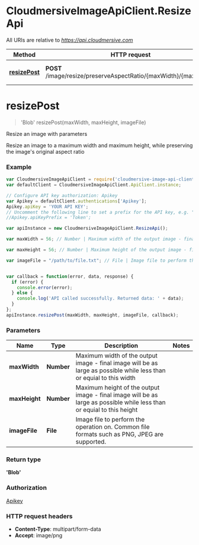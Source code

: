 # CloudmersiveImageApiClient.ResizeApi

All URIs are relative to *https://api.cloudmersive.com*

Method | HTTP request | Description
------------- | ------------- | -------------
[**resizePost**](ResizeApi.md#resizePost) | **POST** /image/resize/preserveAspectRatio/{maxWidth}/{maxHeight} | Resize an image with parameters


<a name="resizePost"></a>
# **resizePost**
> &#39;Blob&#39; resizePost(maxWidth, maxHeight, imageFile)

Resize an image with parameters

Resize an image to a maximum width and maximum height, while preserving the image&#39;s original aspect ratio

### Example
```javascript
var CloudmersiveImageApiClient = require('cloudmersive-image-api-client');
var defaultClient = CloudmersiveImageApiClient.ApiClient.instance;

// Configure API key authorization: Apikey
var Apikey = defaultClient.authentications['Apikey'];
Apikey.apiKey = 'YOUR API KEY';
// Uncomment the following line to set a prefix for the API key, e.g. "Token" (defaults to null)
//Apikey.apiKeyPrefix = 'Token';

var apiInstance = new CloudmersiveImageApiClient.ResizeApi();

var maxWidth = 56; // Number | Maximum width of the output image - final image will be as large as possible while less than or equial to this width

var maxHeight = 56; // Number | Maximum height of the output image - final image will be as large as possible while less than or equial to this height

var imageFile = "/path/to/file.txt"; // File | Image file to perform the operation on.  Common file formats such as PNG, JPEG are supported.


var callback = function(error, data, response) {
  if (error) {
    console.error(error);
  } else {
    console.log('API called successfully. Returned data: ' + data);
  }
};
apiInstance.resizePost(maxWidth, maxHeight, imageFile, callback);
```

### Parameters

Name | Type | Description  | Notes
------------- | ------------- | ------------- | -------------
 **maxWidth** | **Number**| Maximum width of the output image - final image will be as large as possible while less than or equial to this width | 
 **maxHeight** | **Number**| Maximum height of the output image - final image will be as large as possible while less than or equial to this height | 
 **imageFile** | **File**| Image file to perform the operation on.  Common file formats such as PNG, JPEG are supported. | 

### Return type

**&#39;Blob&#39;**

### Authorization

[Apikey](../README.md#Apikey)

### HTTP request headers

 - **Content-Type**: multipart/form-data
 - **Accept**: image/png

